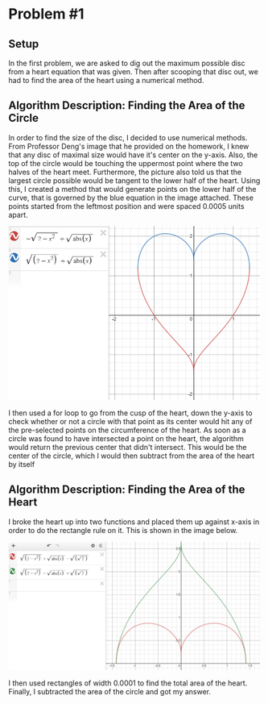 # Problem #1

## Setup
In the first problem, we are asked to dig out the maximum possible disc from a heart equation that was given. Then after scooping that disc out, we had to find the area of the heart using a numerical method. 

## Algorithm Description: Finding the Area of the Circle
In order to find the size of the disc, I decided to use numerical methods. From Professor Deng's image that he provided on the homework, I knew that any disc of maximal size would have it's center on the y-axis. Also, the top of the circle would be touching the uppermost point where the two halves of the heart meet. Furthermore, the picture also told us that the largest circle possible would be tangent to the lower half of the heart. Using this, I created a method that would generate points on the lower half of the curve, that is governed by the blue equation in the image attached. These points started from the leftmost position and were spaced 0.0005 units apart.

<img src="Heart.PNG" width=500>

I then used a for loop to go from the cusp of the heart, down the y-axis to check whether or not a circle with that point as its center would hit any of the pre-selected points on the circumference of the heart. As soon as a circle was found to have intersected a point on the heart, the algorithm would return the previous center that didn't intersect. This would be the center of the circle, which I would then subtract from the area of the heart by itself

## Algorithm Description: Finding the Area of the Heart
I broke the heart up into two functions and placed them up against x-axis in order to do the rectangle rule on it. This is shown in the image below.

<img src="heart_cut.PNG" width=500>

I then used rectangles of width 0.0001 to find the total area of the heart. Finally, I subtracted the area of the circle and got my answer.
